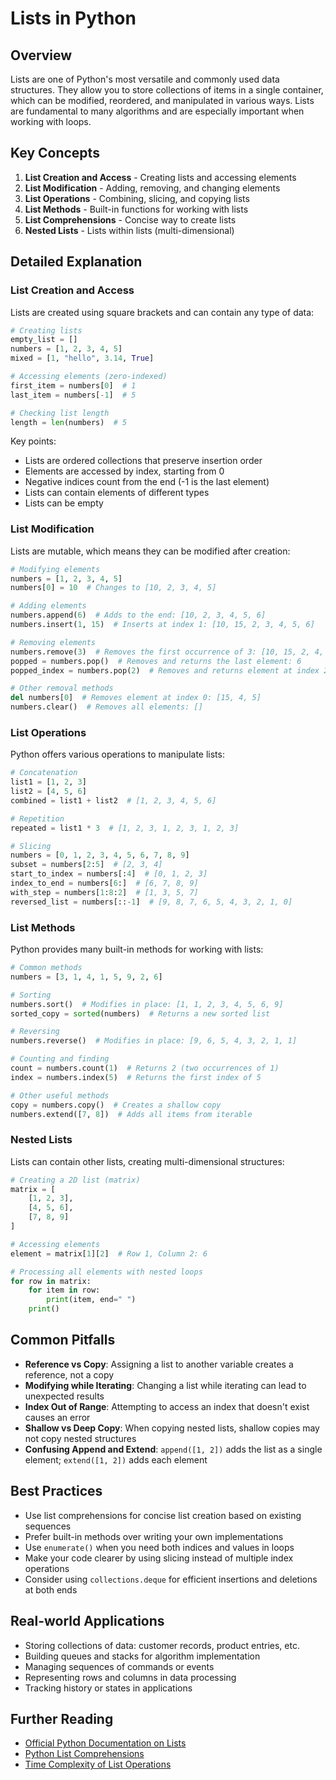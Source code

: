 # Lists in Python

## Overview

Lists are one of Python's most versatile and commonly used data structures. They allow you to store collections of items in a single container, which can be modified, reordered, and manipulated in various ways. Lists are fundamental to many algorithms and are especially important when working with loops.

## Key Concepts

1. **List Creation and Access** - Creating lists and accessing elements
2. **List Modification** - Adding, removing, and changing elements
3. **List Operations** - Combining, slicing, and copying lists
4. **List Methods** - Built-in functions for working with lists
5. **List Comprehensions** - Concise way to create lists
6. **Nested Lists** - Lists within lists (multi-dimensional)

## Detailed Explanation

### List Creation and Access

Lists are created using square brackets and can contain any type of data:

```python
# Creating lists
empty_list = []
numbers = [1, 2, 3, 4, 5]
mixed = [1, "hello", 3.14, True]

# Accessing elements (zero-indexed)
first_item = numbers[0]  # 1
last_item = numbers[-1]  # 5

# Checking list length
length = len(numbers)  # 5
```

Key points:
- Lists are ordered collections that preserve insertion order
- Elements are accessed by index, starting from 0
- Negative indices count from the end (-1 is the last element)
- Lists can contain elements of different types
- Lists can be empty

### List Modification

Lists are mutable, which means they can be modified after creation:

```python
# Modifying elements
numbers = [1, 2, 3, 4, 5]
numbers[0] = 10  # Changes to [10, 2, 3, 4, 5]

# Adding elements
numbers.append(6)  # Adds to the end: [10, 2, 3, 4, 5, 6]
numbers.insert(1, 15)  # Inserts at index 1: [10, 15, 2, 3, 4, 5, 6]

# Removing elements
numbers.remove(3)  # Removes the first occurrence of 3: [10, 15, 2, 4, 5, 6]
popped = numbers.pop()  # Removes and returns the last element: 6
popped_index = numbers.pop(2)  # Removes and returns element at index 2: 2

# Other removal methods
del numbers[0]  # Removes element at index 0: [15, 4, 5]
numbers.clear()  # Removes all elements: []
```

### List Operations

Python offers various operations to manipulate lists:

```python
# Concatenation
list1 = [1, 2, 3]
list2 = [4, 5, 6]
combined = list1 + list2  # [1, 2, 3, 4, 5, 6]

# Repetition
repeated = list1 * 3  # [1, 2, 3, 1, 2, 3, 1, 2, 3]

# Slicing
numbers = [0, 1, 2, 3, 4, 5, 6, 7, 8, 9]
subset = numbers[2:5]  # [2, 3, 4]
start_to_index = numbers[:4]  # [0, 1, 2, 3]
index_to_end = numbers[6:]  # [6, 7, 8, 9]
with_step = numbers[1:8:2]  # [1, 3, 5, 7]
reversed_list = numbers[::-1]  # [9, 8, 7, 6, 5, 4, 3, 2, 1, 0]
```

### List Methods

Python provides many built-in methods for working with lists:

```python
# Common methods
numbers = [3, 1, 4, 1, 5, 9, 2, 6]

# Sorting
numbers.sort()  # Modifies in place: [1, 1, 2, 3, 4, 5, 6, 9]
sorted_copy = sorted(numbers)  # Returns a new sorted list

# Reversing
numbers.reverse()  # Modifies in place: [9, 6, 5, 4, 3, 2, 1, 1]

# Counting and finding
count = numbers.count(1)  # Returns 2 (two occurrences of 1)
index = numbers.index(5)  # Returns the first index of 5

# Other useful methods
copy = numbers.copy()  # Creates a shallow copy
numbers.extend([7, 8])  # Adds all items from iterable
```

### Nested Lists

Lists can contain other lists, creating multi-dimensional structures:

```python
# Creating a 2D list (matrix)
matrix = [
    [1, 2, 3],
    [4, 5, 6],
    [7, 8, 9]
]

# Accessing elements
element = matrix[1][2]  # Row 1, Column 2: 6

# Processing all elements with nested loops
for row in matrix:
    for item in row:
        print(item, end=" ")
    print()
```

## Common Pitfalls

- **Reference vs Copy**: Assigning a list to another variable creates a reference, not a copy
- **Modifying while Iterating**: Changing a list while iterating can lead to unexpected results
- **Index Out of Range**: Attempting to access an index that doesn't exist causes an error
- **Shallow vs Deep Copy**: When copying nested lists, shallow copies may not copy nested structures
- **Confusing Append and Extend**: `append([1, 2])` adds the list as a single element; `extend([1, 2])` adds each element

## Best Practices

- Use list comprehensions for concise list creation based on existing sequences
- Prefer built-in methods over writing your own implementations
- Use `enumerate()` when you need both indices and values in loops
- Make your code clearer by using slicing instead of multiple index operations
- Consider using `collections.deque` for efficient insertions and deletions at both ends

## Real-world Applications

- Storing collections of data: customer records, product entries, etc.
- Building queues and stacks for algorithm implementation
- Managing sequences of commands or events
- Representing rows and columns in data processing
- Tracking history or states in applications

## Further Reading

- [Official Python Documentation on Lists](https://docs.python.org/3/tutorial/datastructures.html#more-on-lists)
- [Python List Comprehensions](https://docs.python.org/3/tutorial/datastructures.html#list-comprehensions)
- [Time Complexity of List Operations](https://wiki.python.org/moin/TimeComplexity) 